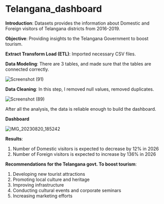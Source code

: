 # **Telangana_dashboard**

**Introduction**: Datasets provides the information about Domestic and Foreign visitors of Telangana districts from 2016-2019. 

**Objective**: Providing insights to the Telangana Government to boost tourism.

**Extract Transform Load (ETL)**: Imported necessary CSV files.

**Data Modeling**: There are 3 tables, and made sure that the tables are connected correctly.

![Screenshot (91)](https://github.com/Anish127/Telangana_dashboard/assets/77845356/78e8f249-24c8-493d-929a-2c0b42e9510b)



**Data Cleaning**: In this step, I removed null values, removed duplicates.

![Screenshot (89)](https://github.com/Anish127/Telangana_dashboard/assets/77845356/8ef5226f-e69b-4048-be24-12ada5a91817)


After all the analysis, the data is reliable enough to build the dashboard.


**Dashboard**

![IMG_20230820_185242](https://github.com/Anish127/Telangana_dashboard/assets/77845356/ed82f227-c663-482d-adcb-85a209441ecc)

**Results**: 
1. Number of Domestic visitors is expected to decrease by 12% in 2026
2. Number of Foreign visitors is expected to increase by 136%  in 2026
 
 
  **Recommendations for the Telangana govt. To boost tourism**:
 
  1. Developing new tourist attractions
  2. Promoting local culture and heritage
  3. Improving infrastructure
  4. Conducting cultural events and corporate seminars
  5. Increasing marketing efforts








